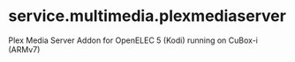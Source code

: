 # service.multimedia.plexmediaserver
Plex Media Server Addon for OpenELEC 5 (Kodi) running on CuBox-i (ARMv7)
